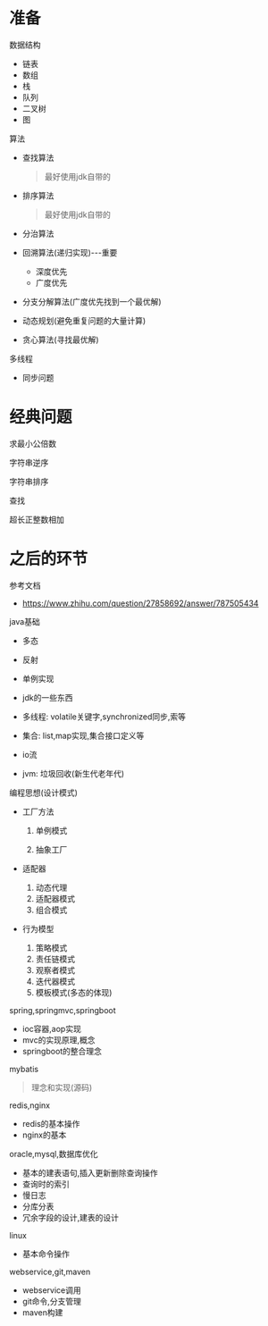 # 准备

数据结构

- 链表
- 数组
- 栈
- 队列
- 二叉树
- 图

算法

- 查找算法

  > 最好使用jdk自带的

- 排序算法

  > 最好使用jdk自带的

- 分治算法

- 回溯算法(递归实现)---重要

  - 深度优先
  - 广度优先

- 分支分解算法(广度优先找到一个最优解)

- 动态规划(避免重复问题的大量计算)

- 贪心算法(寻找最优解)

多线程

- 同步问题

# 经典问题

求最小公倍数

字符串逆序

字符串排序

查找

超长正整数相加

# 之后的环节

参考文档

- https://www.zhihu.com/question/27858692/answer/787505434



java基础

- 多态
- 反射
- 单例实现

- jdk的一些东西

- 多线程: volatile关键字,synchronized同步,索等
- 集合: list,map实现,集合接口定义等
- io流
- jvm: 垃圾回收(新生代老年代)

编程思想(设计模式)

- 工厂方法

  1. 单例模式

  2. 抽象工厂

- 适配器

  1. 动态代理
  2. 适配器模式
  3. 组合模式

- 行为模型

  1. 策略模式
  2. 责任链模式
  3. 观察者模式
  4. 迭代器模式
  5. 模板模式(多态的体现)

spring,springmvc,springboot

- ioc容器,aop实现
- mvc的实现原理,概念
- springboot的整合理念

mybatis

> 理念和实现(源码)

redis,nginx

- redis的基本操作
- nginx的基本

oracle,mysql,数据库优化

- 基本的建表语句,插入更新删除查询操作
- 查询时的索引
- 慢日志
- 分库分表
- 冗余字段的设计,建表的设计

linux

- 基本命令操作

webservice,git,maven

- webservice调用
- git命令,分支管理
- maven构建


